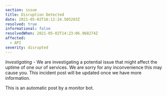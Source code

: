 ```yaml
---
section: issue
title: Disruption Detected
date: 2021-05-02T16:12:24.505203Z
resolved: true
informational: false
resolvedWhen: 2021-05-02T14:23:06.968274Z
affected:
  - API
severity: disrupted
---
```

*Investigating* - We are investigating a potential issue that might affect the uptime of one our of services. We are sorry for any inconvenience this may cause you. This incident post will be updated once we have more information.

This is an automatic post by a monitor bot.
        